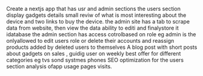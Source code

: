 Create a nextjs app that has usr and admin sections
the users section display gadgets details small reviw of what is most interesting about the device and two links to buy the device.
the admin site has a tab to scrape data from website, then view the data ability to editi and finalystore it idatabase
the admin section has access cotrolbased on role eg admin is the onlyallowed to edit users role or delete their accounts and reassign products added by deleted users to themselves
A blog post with short posts about gadgets on sales , guidig user on weekly best offer for different categories eg tvs sond systmes phones
SEO optimization for the users section
analysis ofapp usage pages visits.
